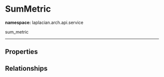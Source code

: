 # **SumMetric**
**namespace:** laplacian.arch.api.service

sum_metric



---

## Properties

## Relationships